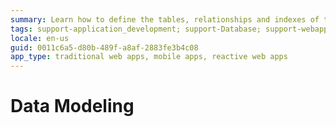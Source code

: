 ```yaml
---
summary: Learn how to define the tables, relationships and indexes of the application of your database.
tags: support-application_development; support-Database; support-webapps
locale: en-us
guid: 0011c6a5-d80b-489f-a8af-2883fe3b4c08
app_type: traditional web apps, mobile apps, reactive web apps
---
```


# Data Modeling

